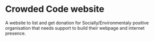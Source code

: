 # Crowded Code website

A website to list and get donation for Socially/Environmentaly positive organisation that needs support to build their webpage and internet presence.